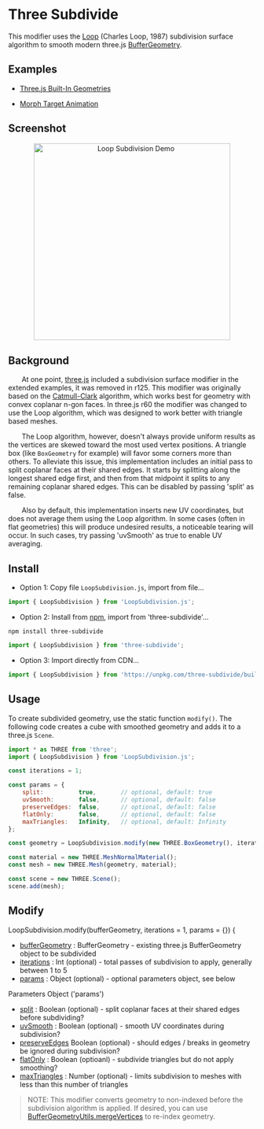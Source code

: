 # Three Subdivide

This modifier uses the [Loop](https://en.wikipedia.org/wiki/Loop_subdivision_surface) (Charles Loop, 1987) subdivision surface algorithm to smooth modern three.js [BufferGeometry](https://threejs.org/docs/?q=geometry#api/en/core/BufferGeometry).

## Examples

- <a href='https://stevinz.github.io/three-subdivide/LoopSubdivision.html'>Three.js Built-In Geometries</a>

- <a href='https://stevinz.github.io/three-subdivide/MorphTargets.html'>Morph Target Animation</a>

## Screenshot

<p align="center"><img width='400' src='example/textures/subdivded.jpg' alt='Loop Subdivision Demo' /></p>

## Background

&nbsp;&nbsp;&nbsp;&nbsp;&nbsp;&nbsp;&nbsp;At one point, [three.js](https://threejs.org/) included a subdivision surface modifier in the extended examples, it was removed in r125. This modifier was originally based on the [Catmull-Clark](https://en.wikipedia.org/wiki/Catmull%E2%80%93Clark_subdivision_surface) algorithm, which works best for geometry with convex coplanar n-gon faces. In three.js r60 the modifier was changed to use the Loop algorithm, which was designed to work better with triangle based meshes.

&nbsp;&nbsp;&nbsp;&nbsp;&nbsp;&nbsp;&nbsp;The Loop algorithm, however, doesn't always provide uniform results as the vertices are skewed toward the most used vertex positions. A triangle box (like `BoxGeometry` for example) will favor some corners more than others. To alleviate this issue, this implementation includes an initial pass to split coplanar faces at their shared edges. It starts by splitting along the longest shared edge first, and then from that midpoint it splits to any remaining coplanar shared edges. This can be disabled by passing 'split' as false.
</div>

&nbsp;&nbsp;&nbsp;&nbsp;&nbsp;&nbsp;&nbsp;Also by default, this implementation inserts new UV coordinates, but does not average them using the Loop algorithm. In some cases (often in flat geometries) this will produce undesired results, a noticeable tearing will occur. In such cases, try passing 'uvSmooth' as true to enable UV averaging.

## Install

- Option 1: Copy file `LoopSubdivision.js`, import from file...

```javascript
import { LoopSubdivision } from 'LoopSubdivision.js';
```

- Option 2: Install from [npm](https://www.npmjs.com/package/three-subdivide), import from 'three-subdivide'...
```
npm install three-subdivide
```
```javascript
import { LoopSubdivision } from 'three-subdivide';
```

- Option 3: Import directly from CDN...
```javascript
import { LoopSubdivision } from 'https://unpkg.com/three-subdivide/build/index.module.js';
```

## Usage

To create subdivided geometry, use the static function `modify()`. The following code creates a cube with smoothed geometry and adds it to a three.js `Scene`.

```javascript
import * as THREE from 'three';
import { LoopSubdivision } from 'LoopSubdivision.js';

const iterations = 1;

const params = {
    split:          true,       // optional, default: true
    uvSmooth:       false,      // optional, default: false
    preserveEdges:  false,      // optional, default: false
    flatOnly:       false,      // optional, default: false
    maxTriangles:   Infinity,   // optional, default: Infinity
};

const geometry = LoopSubdivision.modify(new THREE.BoxGeometry(), iterations, params);

const material = new THREE.MeshNormalMaterial();
const mesh = new THREE.Mesh(geometry, material);

const scene = new THREE.Scene();
scene.add(mesh);
```

## Modify

LoopSubdivision.modify(bufferGeometry, iterations = 1, params = {}) {

- [bufferGeometry]() : BufferGeometry - existing three.js BufferGeometry object to be subdivided
- [iterations]() : Int (optional) - total passes of subdivision to apply, generally between 1 to 5
- [params]() : Object (optional) - optional parameters object, see below

Parameters Object ('params')

- [split]() : Boolean (optional) - split coplanar faces at their shared edges before subdividing?
- [uvSmooth]() : Boolean (optional) - smooth UV coordinates during subdivision?
- [preserveEdges]() Boolean (optional) - should edges / breaks in geometry be ignored during subdivision?
- [flatOnly]() : Boolean (optioanl) - subdivide triangles but do not apply smoothing?
- [maxTriangles]() : Number (optional) - limits subdivision to meshes with less than this number of triangles

> NOTE: This modifier converts geometry to non-indexed before the subdivision algorithm is applied. If desired, you can use [BufferGeometryUtils.mergeVertices](https://threejs.org/docs/?q=buffer#examples/en/utils/BufferGeometryUtils.mergeVertices) to re-index geometry.
